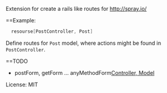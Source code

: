 Extension for create a rails like routes for http://spray.io/

==Example:

```scala
  resourse[PostController, Post]
```

Define routes for `Post` model, where actions might be found in `PostController`.

==TODO

* postForm, getForm ... anyMethodForm[Controller, Model](fields)

License: MIT
